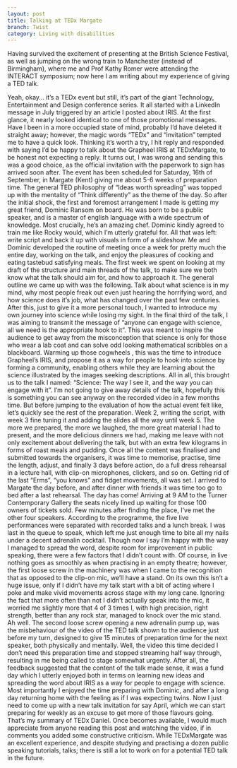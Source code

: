 ```yaml
---
layout: post
title: Talking at TEDx Margate
branch: Twist
category: Living with disabilities
---
```


Having survived the excitement of presenting at the British Science Festival, as well as jumping on the wrong train to Manchester (instead of Birmingham), where me and Prof Kathy Romer were attending the INTERACT symposium; now here I am writing about my experience of giving a TED talk.
<!-- excerpt-end -->
Yeah, okay… it’s a TEDx event but still, it’s part of the giant Technology, Entertainment and Design conference series.
It all started with a LinkedIn message in July triggered by an article I posted about IRIS. At the first glance, it nearly looked identical to one of those promotional messages. Have I been in a more occupied state of mind, probably I’d have deleted it straight away; however, the magic words “TEDx” and “invitation” tempted me to have a quick look. Thinking it’s worth a try, I hit reply and responded with saying I’d be happy to talk about the Grapheel IRIS at TEDxMargate, to be honest not expecting a reply. It turns out, I was wrong and sending this was a good choice, as the official invitation with the paperwork to sign has arrived soon after.
The event has been scheduled for Saturday, 16th of September, in Margate (Kent) giving me about 5-6 weeks of preparation time. The general TED philosophy of “Ideas worth spreading” was topped up with the mentality of “Think differently” as the theme of the day. So after the initial shock, the first and foremost arrangement I made is getting my great friend, Dominic Ransom on board. He was born to be a public speaker, and is a master of english language with a wide spectrum of knowledge. Most crucially, he’s an amazing chef. Dominic kindly agreed to train me like Rocky would, which I’m utterly grateful for. All that was left: write script and back it up with visuals in form of a slideshow.
Me and Dominic developed the routine of meeting once a week for pretty much the entire day, working on the talk, and enjoy the pleasures of cooking and eating tastebud satisfying meals. The first week we spent on looking at my draft of the structure and main threads of the talk, to make sure we both know what the talk should aim for, and how to approach it. The general outline we came up with was the following. Talk about what science is in my mind, why most people freak out even just hearing the horrifying word, and how science does it’s job, what has changed over the past few centuries. After this, just to give it a more personal touch, I wanted to introduce my own journey into science while losing my sight. In the final third of the talk, I was aiming to transmit the message of “anyone can engage with science, all we need is the appropriate hook to it”. This was meant to inspire the audience to get away from the misconception that science is only for those who wear a lab coat and can solve odd looking mathematical scribbles on a blackboard. Warming up those cogwheels , this was the time to introduce Grapheel’s IRIS, and propose it as a way for people to hook into science by forming a community, enabling others while they are learning about the science illustrated by the images seeking descriptions. All in all, this brought us to the talk I named: “Science: The way I see it, and the way you can engage with it”. 
I’m not going to give away details of the talk, hopefully this is something you can see anyway on the recorded video in a few months time. But before jumping to the evaluation of how the actual event felt like, let’s quickly see the rest of the preparation.  Week 2, writing the script, with week 3 fine tuning it and adding the slides all the way until week 5. The more we prepared, the more we laughed, the more great material I had to present, and the more delicious dinners we had, making me leave with not only excitement about delivering the talk, but with an extra few kilograms in forms of roast meals and pudding.
Once all the content was finalised and submitted towards the organisers, it was time to memorise, practise, time the length, adjust, and finally 3 days before action, do a full dress rehearsal in a lecture hall, with clip-on microphones, clickers, and so on. Getting rid of the last “Erms”, “you knows” and fidget movements, all was set.
I arrived to Margate the day before, and after dinner with friends it was time too go to bed after a last rehearsal. The day has come! Arriving at 9 AM to the Turner Contemporary Gallery the seats nicely lined up waiting for those 100 owners of tickets sold. Few minutes after finding the place, I’ve met the other four speakers. According to the programme, the five live performances were separated with recorded talks and a lunch break. I was last in the queue to speak, which left me just enough time to bite all my nails under a decent adrenalin cocktail. Though now I say I’m happy with the way I managed to spread the word, despite room for improvement in public speaking, there were a few factors that I didn’t count with. Of course, in live nothing goes as smoothly as when practising in an empty theatre; however, the first loose screw in the machinery was when I came to the recognition that as opposed to the clip-on mic, we’ll have a stand. On its own this isn’t a huge issue, only if I didn’t have my talk start with a bit of acting where I poke  and make vivid movements across stage with my long cane. Ignoring the fact that more often than not I didn’t actually speak into the mic, it worried me slightly more that 4 of 3 times I, with high precision, right strength, better than any rock star, managed to knock over the mic stand. Ah well. The second loose screw opening a new adrenalin pump up, was the misbehaviour of the video of the TED talk shown to the audience just before my turn, designed to give 15 minutes of preparation time for the next speaker, both physically and mentally. Well, the video this time decided I don’t need this preparation time and stopped streaming half way through, resulting in me being called to stage somewhat urgently.
After all, the feedback suggested that the content of the talk made sense, it was a fund day which I utterly enjoyed both in terms on learning new ideas and spreading the word about IRIS as a way for people to engage with science. Most importantly I enjoyed the time preparing with Dominic, and after a long day returning home with the feeling as if I was expecting twins. Now I just need to come up with a new talk invitation for say April, which we can start preparing for weekly as an excuse to get more of those flavours going.
That’s my summary of TEDx Daniel. Once becomes available, I would much appreciate from anyone reading this post and watching the video, if in comments you added some constructive criticism. While TEDxMargate was an excellent experience, and despite studying and practising a dozen public speaking tutorials, talks; there is still a lot to work on for a potential TED talk in the future.
